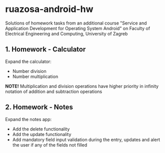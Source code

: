 # ruazosa-android-hw
Solutions of homework tasks from an additional course "Service and Application Development for Operating System Android" on Faculty of Electrical Engineering and Computing, University of Zagreb 

<h2>1. Homework - Calculator</h2>
Expand the calculator:
<ul>
<li>Number division</li>
<li>Number multiplication</li>
</ul>
<strong>NOTE!</strong>
Multiplication and division operations have higher priority in infinity
notation of addition and subtraction operations

<h2>2. Homework - Notes</h2>
Expand the notes app:
<ul>
<li>Add the delete functionality</li>
<li>Add the update functionality</li>
<li>Add mandatory field input validation during the entry, updates and alert the user if any of the fields
not filled</li>
</ul>
